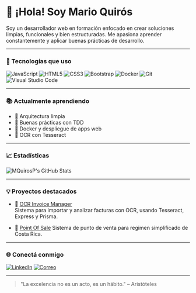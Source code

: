 # 👋 ¡Hola! Soy Mario Quirós

Soy un desarrollador web en formación enfocado en crear soluciones limpias, funcionales y bien estructuradas. Me apasiona aprender constantemente y aplicar buenas prácticas de desarrollo.

---

### 🚀 Tecnologías que uso

![JavaScript](https://img.shields.io/badge/-JavaScript-F7DF1E?style=flat&logo=javascript&logoColor=000)
![HTML5](https://img.shields.io/badge/-HTML5-E34F26?style=flat&logo=html5&logoColor=fff)
![CSS3](https://img.shields.io/badge/-CSS3-1572B6?style=flat&logo=css3)
![Bootstrap](https://img.shields.io/badge/-Bootstrap-563D7C?style=flat&logo=bootstrap)
![Docker](https://img.shields.io/badge/-Docker-2496ED?style=flat&logo=docker)
![Git](https://img.shields.io/badge/-Git-F05032?style=flat&logo=git&logoColor=fff)
![Visual Studio Code](https://img.shields.io/badge/-VSCode-007ACC?style=flat&logo=visual-studio-code)

---

### 📚 Actualmente aprendiendo

- 🧠 Arquitectura limpia
- 🧪 Buenas prácticas con TDD
- 🐳 Docker y despliegue de apps web
- 🧾 OCR con Tesseract

---

### 📈 Estadísticas

![MQuirosP's GitHub Stats](https://github-readme-stats.vercel.app/api?username=MQuirosP&show_icons=true&theme=tokyonight&hide_rank=false)

---

### 💡 Proyectos destacados

- 🧾 [OCR Invoice Manager](https://github.com/MQuirosP/invoices_mngmt)  
  Sistema para importar y analizar facturas con OCR, usando Tesseract, Express y Prisma.

- 🧾 [Point Of Sale](https://github.com/MQuirosP/point-of-sale-app) 
  Sistema de punto de venta para regimen simplificado de Costa Rica.

---

### 🌐 Conectá conmigo

[![LinkedIn](https://img.shields.io/badge/-LinkedIn-blue?style=flat&logo=linkedin)](https://www.linkedin.com/in/mario-quir%C3%B3s-pizarro-0a7241180/)
[![Correo](https://img.shields.io/badge/-Email-red?style=flat&logo=gmail&logoColor=white)](mailto:mquirosp78@gmail.com)

---

> "La excelencia no es un acto, es un hábito." – Aristóteles
